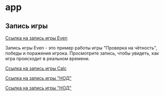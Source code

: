 # app


## Запись игры

[Ссылка на запись игры Even](https://asciinema.org/a/58yRhqyDJGn1TSVWtlLmYNfIm)

Запись игры Even - это пример работы игры "Проверка на чётность", победы и поражения игрока. Просмотрите запись, чтобы увидеть, как игра происходит в реальном времени.

[Ссылка на запись игры Calc](https://asciinema.org/a/596201)

[Ссылка на запись игры "НОД"](https://asciinema.org/a/596630)


[Ссылка на запись игры "НОД"](https://asciinema.org/a/596632)
